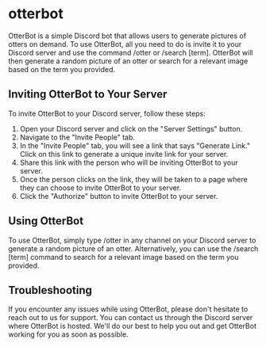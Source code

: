 # otterbot

OtterBot is a simple Discord bot that allows users to generate pictures of otters on demand. To use OtterBot, all you need to do is invite it to your Discord server and use the command /otter or /search [term]. OtterBot will then generate a random picture of an otter or search for a relevant image based on the term you provided.

## Inviting OtterBot to Your Server

To invite OtterBot to your Discord server, follow these steps:

1. Open your Discord server and click on the "Server Settings" button.
2. Navigate to the "Invite People" tab.
3. In the "Invite People" tab, you will see a link that says "Generate Link." Click on this link to generate a unique invite link for your server.
4. Share this link with the person who will be inviting OtterBot to your server.
5. Once the person clicks on the link, they will be taken to a page where they can choose to invite OtterBot to your server.
6. Click the "Authorize" button to invite OtterBot to your server.

## Using OtterBot

To use OtterBot, simply type /otter in any channel on your Discord server to generate a random picture of an otter. Alternatively, you can use the /search [term] command to search for a relevant image based on the term you provided.

## Troubleshooting

If you encounter any issues while using OtterBot, please don't hesitate to reach out to us for support. You can contact us through the Discord server where OtterBot is hosted. We'll do our best to help you out and get OtterBot working for you as soon as possible.



